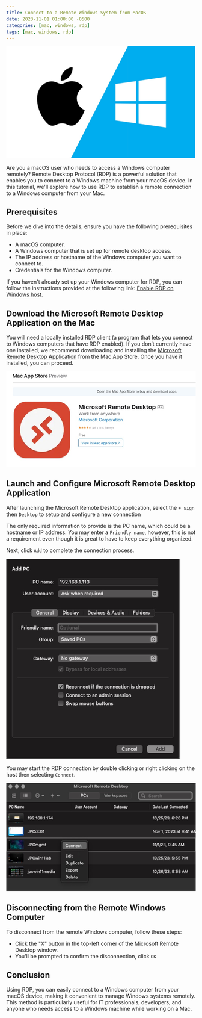 ```yaml
---
title: Connect to a Remote Windows System from MacOS 
date: 2023-11-01 01:00:00 -0500
categories: [mac, windows, rdp]
tags: [mac, windows, rdp]
---
```


![Connect to a Remote Windows System from MacOS](/assets/img/posts/2023/rdp_from_macos/rdp_from_macos1.jpg)


Are you a macOS user who needs to access a Windows computer remotely? Remote Desktop Protocol (RDP) is a powerful solution that enables you to connect to a Windows machine from your macOS device. In this tutorial, we'll explore how to use RDP to establish a remote connection to a Windows computer from your Mac.

## Prerequisites

Before we dive into the details, ensure you have the following prerequisites in place:

- A macOS computer.
- A Windows computer that is set up for remote desktop access.
- The IP address or hostname of the Windows computer you want to connect to.
- Credentials for the Windows computer.

If you haven't already set up your Windows computer for RDP, you can follow the instructions provided at the following link: [Enable RDP on Windows host](https://learn.microsoft.com/en-us/windows-server/remote/remote-desktop-services/clients/remote-desktop-allow-access#how-to-enable-remote-desktop).

## Download the Microsoft Remote Desktop Application on the Mac

You will need a locally installed RDP client (a program that lets you connect to Windows computers that have RDP enabled). If you don’t currently have one installed, we recommend downloading and installing the [Microsoft Remote Desktop Application](https://itunes.apple.com/us/app/microsoft-remote-desktop-10/id1295203466?mt=12
) from the Mac App Store. Once you have it installed, you can proceed.


![Connect to a Remote Windows System from MacOS](/assets/img/posts/2023/rdp_from_macos/rdp_from_macos2.jpg)


## Launch and Configure Microsoft Remote Desktop Application

After launching the Microsoft Remote Desktop application, select the `+ sign` then `Desktop` to setup and configure a new connection

The only required information to provide is the PC name, which could be a hostname or IP address. You may enter a `Friendly name`, however, this is not a requirement even though it is great to have to keep everything organized.

Next, click `Add` to complete the connection process.

![Connect to a Remote Windows System from MacOS](/assets/img/posts/2023/rdp_from_macos/rdp_from_macos3.jpg)

You may start the RDP connection by double clicking or right clicking on the host then selecting `Connect`.

![Connect to a Remote Windows System from MacOS](/assets/img/posts/2023/rdp_from_macos/rdp_from_macos4.jpg)



## Disconnecting from the Remote Windows Computer

To disconnect from the remote Windows computer, follow these steps:

- Click the "X" button in the top-left corner of the Microsoft Remote Desktop window.
- You'll be prompted to confirm the disconnection, click `OK`

## Conclusion

Using RDP, you can easily connect to a Windows computer from your macOS device, making it convenient to manage Windows systems remotely. This method is particularly useful for IT professionals, developers, and anyone who needs access to a Windows machine while working on a Mac.
